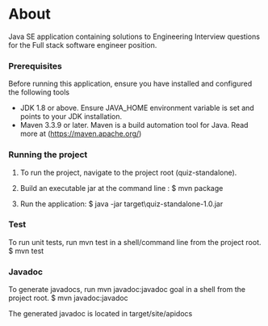 # About
Java SE application containing solutions to Engineering Interview questions 
for the Full stack software engineer position.



### Prerequisites

Before running this application, ensure you have installed and configured
the following tools

- JDK 1.8 or above.
  Ensure JAVA_HOME environment variable is set and points to your JDK installation.
- Maven 3.3.9 or later. Maven is a build automation tool for Java. Read more at (https://maven.apache.org/)




### Running the project     

1. To run the project, navigate to the project root (quiz-standalone).
   
   
2. Build an executable jar at the command line :
   $ mvn package


3. Run the application:
   $  java -jar target\quiz-standalone-1.0.jar




### Test
To run unit tests, run mvn test in a shell/command line from the project root.
  $ mvn test
 
 

### Javadoc 
To generate javadocs, run mvn javadoc:javadoc goal in a shell from the project root.
  $ mvn javadoc:javadoc

The generated javadoc is located in target/site/apidocs
  


